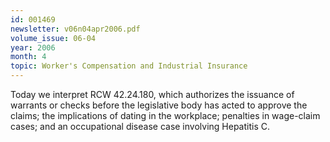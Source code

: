 ```yaml
---
id: 001469
newsletter: v06n04apr2006.pdf
volume_issue: 06-04
year: 2006
month: 4
topic: Worker's Compensation and Industrial Insurance
---
```


Today we interpret RCW 42.24.180, which authorizes the issuance of warrants or checks before the legislative body has acted to approve the claims; the implications of dating in the workplace; penalties in wage-claim cases; and an occupational disease case involving Hepatitis C.